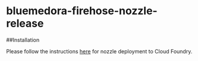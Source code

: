 # bluemedora-firehose-nozzle-release

##Installation

Please follow the instructions [here](https://docs.cloudfoundry.org/loggregator/nozzle-tutorial.html) for nozzle deployment to Cloud Foundry.

